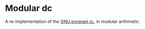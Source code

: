 # Modular dc

A re-implementation of the [GNU program `dc`](https://linux.die.net/man/1/dc), in modular arithmetic.
